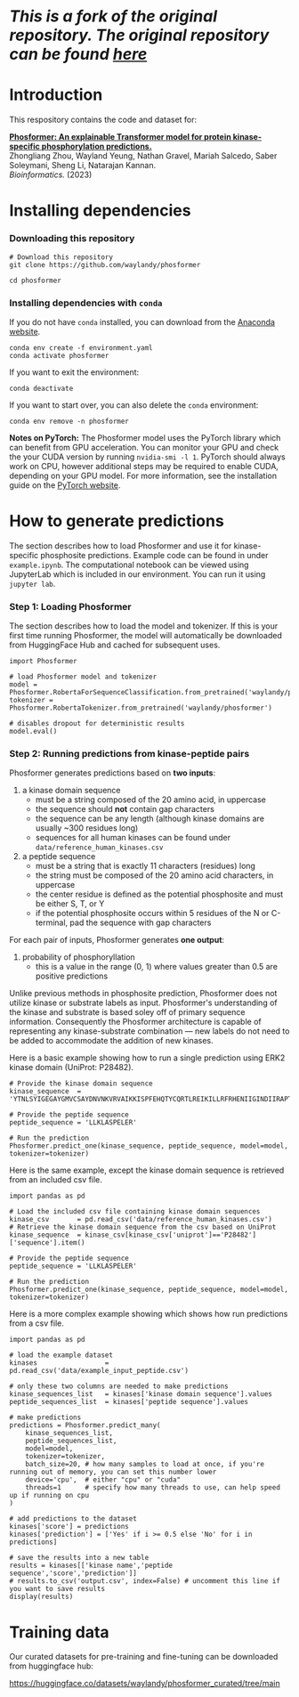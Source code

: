 # *This is a fork of the original repository. The original repository can be found [here](https://github.com/waylandy/phosformer)*

# Introduction

This respository contains the code and dataset for:

[**Phosformer: An explainable Transformer model for protein kinase-specific phosphorylation predictions.**](https://academic.oup.com/bioinformatics/article/39/2/btad046/7000331)\
Zhongliang Zhou, Wayland Yeung, Nathan Gravel, Mariah Salcedo, Saber Soleymani, Sheng Li, Natarajan Kannan.\
*Bioinformatics.* (2023)

# Installing dependencies

### Downloading this repository

```
# Download this repository
git clone https://github.com/waylandy/phosformer

cd phosformer
```

### Installing dependencies with `conda`

If you do not have `conda` installed, you can download from the [Anaconda website](https://www.anaconda.com/).

```
conda env create -f environment.yaml
conda activate phosformer
```

If you want to exit the environment:

```
conda deactivate
```

If you want to start over, you can also delete the `conda` environment:

```
conda env remove -n phosformer
```

**Notes on PyTorch:** The Phosformer model uses the PyTorch library which can benefit from GPU acceleration. You can monitor your GPU and check the your CUDA version by running `nvidia-smi -l 1`. PyTorch should always work on CPU, however additional steps may be required to enable CUDA, depending on your GPU model. For more information, see the installation guide on the [PyTorch website](https://pytorch.org/). 


# How to generate predictions

The section describes how to load Phosformer and use it for kinase-specific phosphosite predictions. Example code can be found in under `example.ipynb`. The computational notebook can be viewed using JupyterLab which is included in our environment. You can run it using `jupyter lab`.

### Step 1: Loading Phosformer

The section describes how to load the model and tokenizer. If this is your first time running Phosformer, the model will automatically be downloaded from HuggingFace Hub and cached for subsequent uses.

```
import Phosformer

# load Phosformer model and tokenizer
model = Phosformer.RobertaForSequenceClassification.from_pretrained('waylandy/phosformer')
tokenizer = Phosformer.RobertaTokenizer.from_pretrained('waylandy/phosformer')

# disables dropout for deterministic results
model.eval()
```

### Step 2: Running predictions from kinase-peptide pairs

Phosformer generates predictions based on **two inputs**:

1. a kinase domain sequence
    - must be a string composed of the 20 amino acid, in uppercase
    - the sequence should **not** contain gap characters
    - the sequence can be any length (although kinase domains are usually ~300 residues long)
    - sequences for all human kinases can be found under `data/reference_human_kinases.csv`
2. a peptide sequence
    - must be a string that is exactly 11 characters (residues) long 
    - the string must be composed of the 20 amino acid characters, in uppercase
    - the center residue is defined as the potential phosphosite and must be either S, T, or Y
    - if the potential phosphosite occurs within 5 residues of the N or C-terminal, pad the sequence with gap characters

For each pair of inputs, Phosformer generates **one output**:

1. probability of phosphoryllation
    - this is a value in the range (0, 1) where values greater than 0.5 are positive predictions

Unlike previous methods in phosphosite prediction, Phosformer does not utilize kinase or substrate labels as input. Phosformer's understanding of the kinase and substrate is based soley off of primary sequence information. Consequently the Phosformer architecture is capable of representing any kinase-substrate combination — new labels do not need to be added to accommodate the addition of new kinases.

Here is a basic example showing how to run a single prediction using ERK2 kinase domain (UniProt: P28482).

```
# Provide the kinase domain sequence 
kinase_sequence  = 'YTNLSYIGEGAYGMVCSAYDNVNKVRVAIKKISPFEHQTYCQRTLREIKILLRFRHENIIGINDIIRAPTIEQMKDVYIVQDLMETDLYKLLKTQHLSNDHICYFLYQILRGLKYIHSANVLHRDLKPSNLLLNTTCDLKICDFGLARVADPDHDHTGFLTEYVATRWYRAPEIMLNSKGYTKSIDIWSVGCILAEMLSNRPIFPGKHYLDQLNHILGILGSPSQEDLNCIINLKARNYLLSLPHKNKVPWNRLFPNADSKALDLLDKMLTFNPHKRIEVEQALAHPYL'

# Provide the peptide sequence
peptide_sequence = 'LLKLASPELER'

# Run the prediction
Phosformer.predict_one(kinase_sequence, peptide_sequence, model=model, tokenizer=tokenizer)
```

Here is the same example, except the kinase domain sequence is retrieved from an included csv file.

```
import pandas as pd

# Load the included csv file containing kinase domain sequences
kinase_csv       = pd.read_csv('data/reference_human_kinases.csv')
# Retrieve the kinase domain sequence from the csv based on UniProt
kinase_sequence  = kinase_csv[kinase_csv['uniprot']=='P28482']['sequence'].item()

# Provide the peptide sequence
peptide_sequence = 'LLKLASPELER'

# Run the prediction
Phosformer.predict_one(kinase_sequence, peptide_sequence, model=model, tokenizer=tokenizer)
```

Here is a more complex example showing which shows how run predictions from a csv file.

```
import pandas as pd

# load the example dataset
kinases                 = pd.read_csv('data/example_input_peptide.csv')

# only these two columns are needed to make predictions
kinase_sequences_list   = kinases['kinase domain sequence'].values
peptide_sequences_list  = kinases['peptide sequence'].values

# make predictions
predictions = Phosformer.predict_many(
    kinase_sequences_list,
    peptide_sequences_list,
    model=model,
    tokenizer=tokenizer,
    batch_size=20, # how many samples to load at once, if you're running out of memory, you can set this number lower
    device='cpu',  # either "cpu" or "cuda"
    threads=1      # specify how many threads to use, can help speed up if running on cpu
)

# add predictions to the dataset
kinases['score'] = predictions
kinases['prediction'] = ['Yes' if i >= 0.5 else 'No' for i in predictions]

# save the results into a new table
results = kinases[['kinase name','peptide sequence','score','prediction']]
# results.to_csv('output.csv', index=False) # uncomment this line if you want to save results
display(results)
```

# Training data

Our curated datasets for pre-training and fine-tuning can be downloaded from huggingface hub:

https://huggingface.co/datasets/waylandy/phosformer_curated/tree/main

